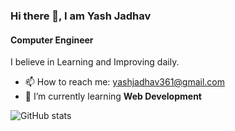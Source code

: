 ### Hi there 👋, I am Yash Jadhav
#### Computer Engineer

I believe in Learning and Improving daily.

- 📫 How to reach me: yashjadhav361@gmail.com 
- 🌱 I’m currently learning **Web Development**


 

![GitHub stats](https://github-readme-stats.vercel.app/api?username=yashjadhav0220&show_icons=true)  



